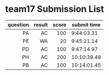 # team17 Submission List
question | result | score | submit time
----:|----:|-----:|-----
PA | AC | 100 |  9:44:03.31 
PE | WA | 20 |  9:45:21.14 
PD | AC | 100 |  9:47:14.97 
PH | AC | 200 | 10:10:39.48 
PB | AC | 100 | 10:14:01.45 
